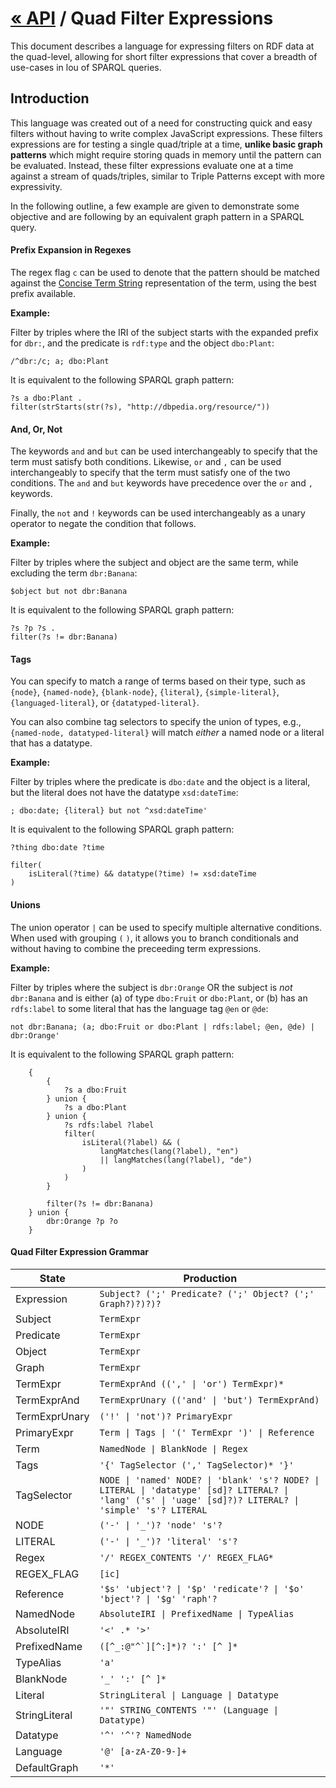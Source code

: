 

# [« API](api) / Quad Filter Expressions
This document describes a language for expressing filters on RDF data at the quad-level, allowing for short filter expressions that cover a breadth of use-cases in lou of SPARQL queries.

## Introduction
This language was created out of a need for constructing quick and easy filters without having to write complex JavaScript expressions. These filters expressions are for testing a single quad/triple at a time, **unlike basic graph patterns** which might require storing quads in memory until the pattern can be evaluated. Instead, these filter expressions evaluate one at a time against a stream of quads/triples, similar to Triple Patterns except with more expressivity.

In the following outline, a few example are given to demonstrate some objective and are following by an equivalent graph pattern in a SPARQL query.

#### Prefix Expansion in Regexes
The regex flag `c` can be used to denote that the pattern should be matched against the [Concise Term String](https://graphy.link/concise#string_c1) representation of the term, using the best prefix available.

**Example:**

Filter by triples where the IRI of the subject starts with the expanded prefix for `dbr:`, and the predicate is `rdf:type` and the object `dbo:Plant`:
```
/^dbr:/c; a; dbo:Plant
```

It is equivalent to the following SPARQL graph pattern:
```sparql
?s a dbo:Plant .
filter(strStarts(str(?s), "http://dbpedia.org/resource/"))
```


#### And, Or, Not
The keywords `and` and `but` can be used interchangeably to specify that the term must satisfy both conditions. Likewise, `or` and `,` can be used interchangeably to specify that the term must satisfy one of the two conditions. The `and` and `but` keywords have precedence over the `or` and `,` keywords.

Finally, the `not` and `!` keywords can be used interchangeably as a unary operator to negate the condition that follows.

**Example:**

Filter by triples where the subject and object are the same term, while excluding the term `dbr:Banana`:
```
$object but not dbr:Banana
```

It is equivalent to the following SPARQL graph pattern:
```sparql
?s ?p ?s .
filter(?s != dbr:Banana)
```


#### Tags
You can specify to match a range of terms based on their type, such as `{node}`, `{named-node}`, `{blank-node}`, `{literal}`, `{simple-literal}`, `{languaged-literal}`, or `{datatyped-literal}`.

You can also combine tag selectors to specify the union of types, e.g., `{named-node, datatyped-literal}` will match _either_ a named node or a literal that has a datatype.

**Example:**

Filter by triples where the predicate is `dbo:date` and the object is a literal, but the literal does not have the datatype `xsd:dateTime`:
```
; dbo:date; {literal} but not ^xsd:dateTime'
```

It is equivalent to the following SPARQL graph pattern:
```sparql
?thing dbo:date ?time

filter(
	isLiteral(?time) && datatype(?time) != xsd:dateTime
)
```

#### Unions
The union operator `|` can be used to specify multiple alternative conditions. When used with grouping `(` `)`, it allows you to branch conditionals and without having to combine the preceeding term expressions.

**Example:**

Filter by triples where the subject is `dbr:Orange` OR the subject is *not* `dbr:Banana` and is either (a) of type `dbo:Fruit` or `dbo:Plant`, or (b) has an `rdfs:label` to some literal that has the language tag `@en` or `@de`:
```
not dbr:Banana; (a; dbo:Fruit or dbo:Plant | rdfs:label; @en, @de) | dbr:Orange'
```

It is equivalent to the following SPARQL graph pattern:
```sparql
	{
		{
			?s a dbo:Fruit
		} union {
			?s a dbo:Plant
		} union {
			?s rdfs:label ?label
			filter(
				isLiteral(?label) && (
					langMatches(lang(?label), "en")
					|| langMatches(lang(?label), "de")
				)
			)
		}

		filter(?s != dbr:Banana)
	} union {
		dbr:Orange ?p ?o
	}
```

#### Quad Filter Expression Grammar

<table class="tabular">
    <thead>
        <tr>
            <th>State</th>
            <th>Production</th>
        </tr>
    </thead>
    <tbody>
        <tr>
            <td>Expression</td>
            <td><code>Subject? (';' Predicate? (';' Object? (';' Graph?)?)?)?</code></td>
        </tr>
        <tr>
            <td>Subject</td>
            <td><code>TermExpr</code></td>
        </tr>
        <tr>
            <td>Predicate</td>
            <td><code>TermExpr</code></td>
        </tr>
        <tr>
            <td>Object</td>
            <td><code>TermExpr</code></td>
        </tr>
        <tr>
            <td>Graph</td>
            <td><code>TermExpr</code></td>
        </tr>
        <tr>
            <td>TermExpr</td>
            <td><code>TermExprAnd ((',' | 'or') TermExpr)*</code></td>
        </tr>
        <tr>
            <td>TermExprAnd</td>
            <td><code>TermExprUnary (('and' | 'but') TermExprAnd)</code></td>
        </tr>
        <tr>
            <td>TermExprUnary</td>
            <td><code>('!' | 'not')? PrimaryExpr</code></td>
        </tr>
        <tr>
            <td>PrimaryExpr</td>
            <td><code>Term | Tags | '(' TermExpr ')' | Reference</code></td>
        </tr>
        <tr>
            <td>Term</td>
            <td><code>NamedNode | BlankNode | Regex</code></td>
        </tr>
        <tr>
            <td>Tags</td>
            <td><code>'{' TagSelector (',' TagSelector)* '}'</code></td>
        </tr>
        <tr>
            <td>TagSelector</td>
            <td><code>NODE | 'named' NODE? | 'blank' 's'? NODE? | LITERAL | 'datatype' [sd]? LITERAL? | 'lang' ('s' | 'uage' [sd]?)? LITERAL? | 'simple' 's'? LITERAL</code></td>
        </tr>
        <tr>
            <td>NODE</td>
            <td><code>('-' | '_')? 'node' 's'?</code></td>
        </tr>
        <tr>
            <td>LITERAL</td>
            <td><code>('-' | '_')? 'literal' 's'?</code></td>
        </tr>
        <tr>
            <td>Regex</td>
            <td><code>'/' REGEX_CONTENTS '/' REGEX_FLAG*</code></td>
        </tr>
        <tr>
            <td>REGEX_FLAG</td>
            <td><code>[ic]</code></td>
        </tr>
        <tr>
            <td>Reference</td>
            <td><code>'$s' 'ubject'? | '$p' 'redicate'? | '$o' 'bject'? | '$g' 'raph'?</code></td>
        </tr>
        <tr>
            <td>NamedNode</td>
            <td><code>AbsoluteIRI | PrefixedName | TypeAlias</code></td>
        </tr>
        <tr>
            <td>AbsoluteIRI</td>
            <td><code>'&lt;' .* '&gt;'</code></td>
        </tr>
        <tr>
            <td>PrefixedName</td>
            <td><code>([^_:@"^`][^:]*)? ':' [^ ]*</code></td>
        </tr>
        <tr>
            <td>TypeAlias</td>
            <td><code>'a'</code></td>
        </tr>
        <tr>
            <td>BlankNode</td>
            <td><code>'_' ':' [^ ]*</code></td>
        </tr>
        <tr>
            <td>Literal</td>
            <td><code>StringLiteral | Language | Datatype</code></td>
        </tr>
        <tr>
            <td>StringLiteral</td>
            <td><code>'"' STRING_CONTENTS '"' (Language | Datatype)</code></td>
        </tr>
        <tr>
            <td>Datatype</td>
            <td><code>'^' '^'? NamedNode</code></td>
        </tr>
        <tr>
            <td>Language</td>
            <td><code>'@' [a-zA-Z0-9-]+</code></td>
        </tr>
        <tr>
            <td>DefaultGraph</td>
            <td><code>'*'</code></td>
        </tr>
    </tbody>
</table>
